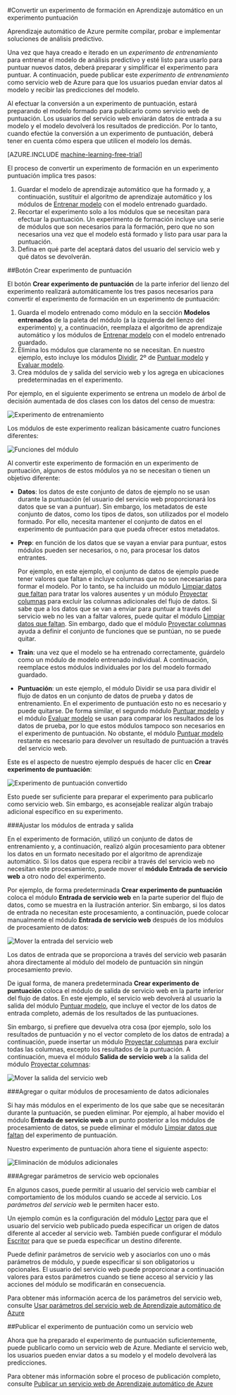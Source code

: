 <properties 
	pageTitle="Convertir un experimento de formación en Aprendizaje automático en un experimento puntuación | Microsoft Azure" 
	description="Cómo convertir un experimento de formación en Aprendizaje automático, usado para formar el modelo de análisis predictivo, en un experimento de puntuación que se pueden publicar como un servicio web." 
	services="machine-learning" 
	documentationCenter="" 
	authors="garyericson" 
	manager="paulettm" 
	editor="cgronlun"/>

<tags 
	ms.service="machine-learning" 
	ms.workload="data-services" 
	ms.tgt_pltfrm="na" 
	ms.devlang="na" 
	ms.topic="article" 
	ms.date="07/10/2015" 
	ms.author="garye"/>

#Convertir un experimento de formación en Aprendizaje automático en un experimento puntuación

Aprendizaje automático de Azure permite compilar, probar e implementar soluciones de análisis predictivo.

Una vez que haya creado e iterado en un *experimento de entrenamiento* para entrenar el modelo de análisis predictivo y esté listo para usarlo para puntuar nuevos datos, deberá preparar y simplificar el experimento para puntuar. A continuación, puede publicar este *experimento de entrenamiento* como servicio web de Azure para que los usuarios puedan enviar datos al modelo y recibir las predicciones del modelo.

Al efectuar la conversión a un experimento de puntuación, estará preparando el modelo formado para publicarlo como servicio web de puntuación. Los usuarios del servicio web enviarán datos de entrada a su modelo y el modelo devolverá los resultados de predicción. Por lo tanto, cuando efectúe la conversión a un experimento de puntuación, deberá tener en cuenta cómo espera que utilicen el modelo los demás.

[AZURE.INCLUDE [machine-learning-free-trial](../../includes/machine-learning-free-trial.md)]

El proceso de convertir un experimento de formación en un experimento puntuación implica tres pasos:

1.	Guardar el modelo de aprendizaje automático que ha formado y, a continuación, sustituir el algoritmo de aprendizaje automático y los módulos de [Entrenar modelo][train-model] con el modelo entrenado guardado.
2.	Recortar el experimento solo a los módulos que se necesitan para efectuar la puntuación. Un experimento de formación incluye una serie de módulos que son necesarios para la formación, pero que no son necesarios una vez que el modelo está formado y listo para usar para la puntuación.
3.	Defina en qué parte del aceptará datos del usuario del servicio web y qué datos se devolverán.

##Botón Crear experimento de puntuación

El botón **Crear experimento de puntuación** de la parte inferior del lienzo del experimento realizará automáticamente los tres pasos necesarios para convertir el experimento de formación en un experimento de puntuación:

1.	Guarda el modelo entrenado como módulo en la sección **Modelos entrenados** de la paleta del módulo (a la izquierda del lienzo del experimento) y, a continuación, reemplaza el algoritmo de aprendizaje automático y los módulos de [Entrenar modelo][train-model] con el modelo entrenado guardado. 
2.	Elimina los módulos que claramente no se necesitan. En nuestro ejemplo, esto incluye los módulos [Dividir][split], 2º de [Puntuar modelo][evaluate-model] y [Evaluar modelo][score-model].
3.	Crea módulos de y salida del servicio web y los agrega en ubicaciones predeterminadas en el experimento.

Por ejemplo, en el siguiente experimento se entrena un modelo de árbol de decisión aumentada de dos clases con los datos del censo de muestra:

![Experimento de entrenamiento][figure1]

Los módulos de este experimento realizan básicamente cuatro funciones diferentes:

![Funciones del módulo][figure2]

Al convertir este experimento de formación en un experimento de puntuación, algunos de estos módulos ya no se necesitan o tienen un objetivo diferente:

- **Datos**: los datos de este conjunto de datos de ejemplo no se usan durante la puntuación (el usuario del servicio web proporcionará los datos que se van a puntuar). Sin embargo, los metadatos de este conjunto de datos, como los tipos de datos, son utilizados por el modelo formado. Por ello, necesita mantener el conjunto de datos en el experimento de puntuación para que pueda ofrecer estos metadatos.

- **Prep**: en función de los datos que se vayan a enviar para puntuar, estos módulos pueden ser necesarios, o no, para procesar los datos entrantes.

	Por ejemplo, en este ejemplo, el conjunto de datos de ejemplo puede tener valores que faltan e incluye columnas que no son necesarias para formar el modelo. Por lo tanto, se ha incluido un módulo [Limpiar datos que faltan][clean-missing-data] para tratar los valores ausentes y un módulo [Proyectar columnas][project-columns] para excluir las columnas adicionales del flujo de datos. Si sabe que a los datos que se van a enviar para puntuar a través del servicio web no les van a faltar valores, puede quitar el módulo [Limpiar datos que faltan][clean-missing-data]. Sin embargo, dado que el módulo [Proyectar columnas][project-columns] ayuda a definir el conjunto de funciones que se puntúan, no se puede quitar.

- **Train**: una vez que el modelo se ha entrenado correctamente, guárdelo como un módulo de modelo entrenado individual. A continuación, reemplace estos módulos individuales por los del modelo formado guardado.

- **Puntuación**: un este ejemplo, el módulo Dividir se usa para dividir el flujo de datos en un conjunto de datos de prueba y datos de entrenamiento. En el experimento de puntuación esto no es necesario y puede quitarse. De forma similar, el segundo módulo [Puntuar modelo][score-model] y el módulo [Evaluar modelo][evaluate-model] se usan para comparar los resultados de los datos de prueba, por lo que estos módulos tampoco son necesarios en el experimento de puntuación. No obstante, el módulo [Puntuar modelo][score-model] restante es necesario para devolver un resultado de puntuación a través del servicio web.

Este es el aspecto de nuestro ejemplo después de hacer clic en **Crear experimento de puntuación**:

![Experimento de puntuación convertido][figure3]

Esto puede ser suficiente para preparar el experimento para publicarlo como servicio web. Sin embargo, es aconsejable realizar algún trabajo adicional específico en su experimento.

###Ajustar los módulos de entrada y salida

En el experimento de formación, utilizó un conjunto de datos de entrenamiento y, a continuación, realizó algún procesamiento para obtener los datos en un formato necesitado por el algoritmo de aprendizaje automático. Si los datos que espera recibir a través del servicio web no necesitan este procesamiento, puede mover el **módulo Entrada de servicio web** a otro nodo del experimento.

Por ejemplo, de forma predeterminada **Crear experimento de puntuación** coloca el módulo **Entrada de servicio web** en la parte superior del flujo de datos, como se muestra en la ilustración anterior. Sin embargo, si los datos de entrada no necesitan este procesamiento, a continuación, puede colocar manualmente el módulo **Entrada de servicio web** después de los módulos de procesamiento de datos:

![Mover la entrada del servicio web][figure4]

Los datos de entrada que se proporciona a través del servicio web pasarán ahora directamente al módulo del modelo de puntuación sin ningún procesamiento previo.

De igual forma, de manera predeterminada **Crear experimento de puntuación** coloca el módulo de salida de servicio web en la parte inferior del flujo de datos. En este ejemplo, el servicio web devolverá al usuario la salida del módulo [Puntuar modelo][score-model], que incluye el vector de los datos de entrada completo, además de los resultados de las puntuaciones.

Sin embargo, si prefiere que devuelva otra cosa (por ejemplo, solo los resultados de puntuación y no el vector completo de los datos de entrada) a continuación, puede insertar un módulo [Proyectar columnas][project-columns] para excluir todas las columnas, excepto los resultados de la puntuación. A continuación, mueva el módulo **Salida de servicio web** a la salida del módulo [Proyectar columnas][project-columns]\:

![Mover la salida del servicio web][figure5]

###Agregar o quitar módulos de procesamiento de datos adicionales

Si hay más módulos en el experimento de los que sabe que se necesitarán durante la puntuación, se pueden eliminar. Por ejemplo, al haber movido el módulo **Entrada de servicio web** a un punto posterior a los módulos de procesamiento de datos, se puede eliminar el módulo [Limpiar datos que faltan][clean-missing-data] del experimento de puntuación.

Nuestro experimento de puntuación ahora tiene el siguiente aspecto:

![Eliminación de módulos adicionales][figure6]

###Agregar parámetros de servicio web opcionales

En algunos casos, puede permitir al usuario del servicio web cambiar el comportamiento de los módulos cuando se accede al servicio. Los *parámetros del servicio web* le permiten hacer esto.

Un ejemplo común es la configuración del módulo [Lector][reader] para que el usuario del servicio web publicado pueda especificar un origen de datos diferente al acceder al servicio web. También puede configurar el módulo [Escritor][writer] para que se pueda especificar un destino diferente.

Puede definir parámetros de servicio web y asociarlos con uno o más parámetros de módulo, y puede especificar si son obligatorios u opcionales. El usuario del servicio web puede proporcionar a continuación valores para estos parámetros cuando se tiene acceso al servicio y las acciones del módulo se modificarán en consecuencia.

Para obtener más información acerca de los parámetros del servicio web, consulte [Usar parámetros del servicio web de Aprendizaje automático de Azure][webserviceparameters]

[webserviceparameters]: machine-learning-web-service-parameters.md


##Publicar el experimento de puntuación como un servicio web

Ahora que ha preparado el experimento de puntuación suficientemente, puede publicarlo como un servicio web de Azure. Mediante el servicio web, los usuarios pueden enviar datos a su modelo y el modelo devolverá las predicciones.

Para obtener más información sobre el proceso de publicación completo, consulte [Publicar un servicio web de Aprendizaje automático de Azure][publish]

[publish]: machine-learning-publish-a-machine-learning-web-service.md


<!-- Images -->
[figure1]: ./media/machine-learning-convert-training-experiment-to-scoring-experiment/figure1.png
[figure2]: ./media/machine-learning-convert-training-experiment-to-scoring-experiment/figure2.png
[figure3]: ./media/machine-learning-convert-training-experiment-to-scoring-experiment/figure3.png
[figure4]: ./media/machine-learning-convert-training-experiment-to-scoring-experiment/figure4.png
[figure5]: ./media/machine-learning-convert-training-experiment-to-scoring-experiment/figure5.png
[figure6]: ./media/machine-learning-convert-training-experiment-to-scoring-experiment/figure6.png


<!-- Module References -->
[clean-missing-data]: https://msdn.microsoft.com/library/azure/d2c5ca2f-7323-41a3-9b7e-da917c99f0c4/
[evaluate-model]: https://msdn.microsoft.com/library/azure/927d65ac-3b50-4694-9903-20f6c1672089/
[project-columns]: https://msdn.microsoft.com/library/azure/1ec722fa-b623-4e26-a44e-a50c6d726223/
[reader]: https://msdn.microsoft.com/library/azure/4e1b0fe6-aded-4b3f-a36f-39b8862b9004/
[score-model]: https://msdn.microsoft.com/library/azure/401b4f92-e724-4d5a-be81-d5b0ff9bdb33/
[split]: https://msdn.microsoft.com/library/azure/70530644-c97a-4ab6-85f7-88bf30a8be5f/
[train-model]: https://msdn.microsoft.com/library/azure/5cc7053e-aa30-450d-96c0-dae4be720977/
[writer]: https://msdn.microsoft.com/library/azure/7a391181-b6a7-4ad4-b82d-e419c0d6522c/
 

<!---HONumber=August15_HO6-->